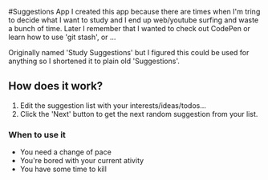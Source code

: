 #Suggestions App
I created this app because there are times when I'm tring to decide what I want to study and I end up web/youtube surfing and waste a bunch of time. Later I remember that I wanted to check out CodePen or learn how to use 'git stash', or ... 

Originally named 'Study Suggestions' but I figured this could be used for anything so I shortened it to plain old 'Suggestions'.

## How does it work?
1. Edit the suggestion list with your interests/ideas/todos...
1. Click the 'Next' button to get the next random suggestion from your list.

### When to use it
- You need a change of pace
- You're bored with your current ativity
- You have some time to kill
